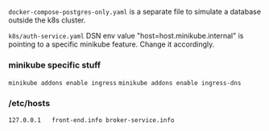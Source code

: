 `docker-compose-postgres-only.yaml` is a separate file to simulate a database outside the k8s cluster.

`k8s/auth-service.yaml` DSN env value "host=host.minikube.internal" is pointing to a specific minikube feature. Change it accordingly.

### minikube specific stuff
`minikube addons enable ingress`
`minikube addons enable ingress-dns`

### /etc/hosts
`127.0.0.1   front-end.info broker-service.info`
